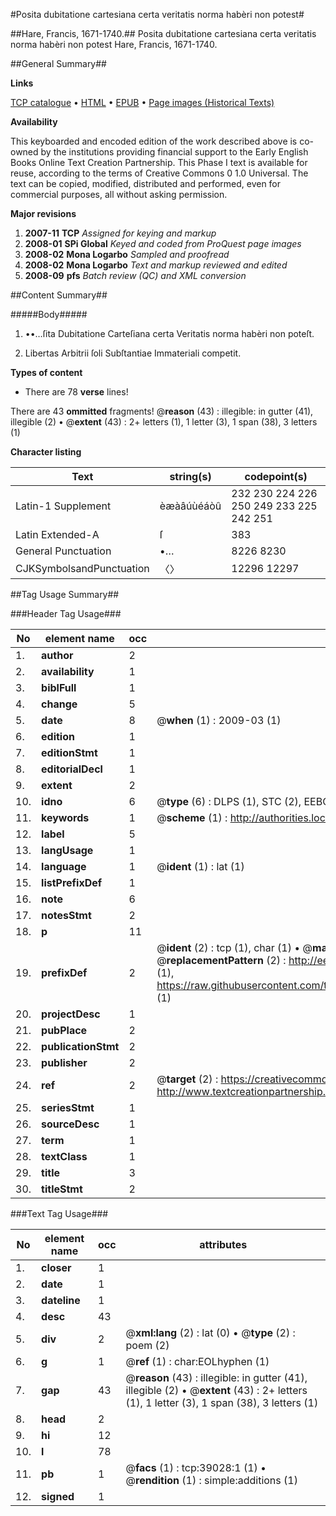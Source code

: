 #Posita dubitatione cartesiana certa veritatis norma habèri non potest#

##Hare, Francis, 1671-1740.##
Posita dubitatione cartesiana certa veritatis norma habèri non potest
Hare, Francis, 1671-1740.

##General Summary##

**Links**

[TCP catalogue](http://www.ota.ox.ac.uk/tcp/)  • 
[HTML](http://tei.it.ox.ac.uk/tcp/Texts-HTML/free/A45/A45574.html)  • 
[EPUB](http://tei.it.ox.ac.uk/tcp/Texts-EPUB/free/A45/A45574.epub) • 
[Page images (Historical Texts)](https://data.historicaltexts.jisc.ac.uk/view?pubId=eebo-99834527e&pageId=eebo-99834527e-39028-1)

**Availability**

This keyboarded and encoded edition of the
	       work described above is co-owned by the institutions
	       providing financial support to the Early English Books
	       Online Text Creation Partnership. This Phase I text is
	       available for reuse, according to the terms of Creative
	       Commons 0 1.0 Universal. The text can be copied,
	       modified, distributed and performed, even for
	       commercial purposes, all without asking permission.

**Major revisions**

1. __2007-11__ __TCP__ *Assigned for keying and markup*
1. __2008-01__ __SPi Global__ *Keyed and coded from ProQuest page images*
1. __2008-02__ __Mona Logarbo__ *Sampled and proofread*
1. __2008-02__ __Mona Logarbo__ *Text and markup reviewed and edited*
1. __2008-09__ __pfs__ *Batch review (QC) and XML conversion*

##Content Summary##

#####Body#####

1. ••…ſita Dubitatione Carteſiana certa Veritatis norma habèri non poteſt.

1. Libertas Arbitrii ſoli Subſtantiae Immateriali competit.

**Types of content**

  * There are 78 **verse** lines!

There are 43 **ommitted** fragments! 
 @__reason__ (43) : illegible: in gutter (41), illegible (2)  •  @__extent__ (43) : 2+ letters (1), 1 letter (3), 1 span (38), 3 letters (1)

**Character listing**


|Text|string(s)|codepoint(s)|
|---|---|---|
|Latin-1 Supplement|èæàâúùéáòû|232 230 224 226 250 249 233 225 242 251|
|Latin Extended-A|ſ|383|
|General Punctuation|•…|8226 8230|
|CJKSymbolsandPunctuation|〈〉|12296 12297|

##Tag Usage Summary##

###Header Tag Usage###

|No|element name|occ|attributes|
|---|---|---|---|
|1.|__author__|2||
|2.|__availability__|1||
|3.|__biblFull__|1||
|4.|__change__|5||
|5.|__date__|8| @__when__ (1) : 2009-03 (1)|
|6.|__edition__|1||
|7.|__editionStmt__|1||
|8.|__editorialDecl__|1||
|9.|__extent__|2||
|10.|__idno__|6| @__type__ (6) : DLPS (1), STC (2), EEBO-CITATION (1), PROQUEST (1), VID (1)|
|11.|__keywords__|1| @__scheme__ (1) : http://authorities.loc.gov/ (1)|
|12.|__label__|5||
|13.|__langUsage__|1||
|14.|__language__|1| @__ident__ (1) : lat (1)|
|15.|__listPrefixDef__|1||
|16.|__note__|6||
|17.|__notesStmt__|2||
|18.|__p__|11||
|19.|__prefixDef__|2| @__ident__ (2) : tcp (1), char (1)  •  @__matchPattern__ (2) : ([0-9\-]+):([0-9IVX]+) (1), (.+) (1)  •  @__replacementPattern__ (2) : http://eebo.chadwyck.com/downloadtiff?vid=$1&page=$2 (1), https://raw.githubusercontent.com/textcreationpartnership/Texts/master/tcpchars.xml#$1 (1)|
|20.|__projectDesc__|1||
|21.|__pubPlace__|2||
|22.|__publicationStmt__|2||
|23.|__publisher__|2||
|24.|__ref__|2| @__target__ (2) : https://creativecommons.org/publicdomain/zero/1.0/ (1), http://www.textcreationpartnership.org/docs/. (1)|
|25.|__seriesStmt__|1||
|26.|__sourceDesc__|1||
|27.|__term__|1||
|28.|__textClass__|1||
|29.|__title__|3||
|30.|__titleStmt__|2||


###Text Tag Usage###

|No|element name|occ|attributes|
|---|---|---|---|
|1.|__closer__|1||
|2.|__date__|1||
|3.|__dateline__|1||
|4.|__desc__|43||
|5.|__div__|2| @__xml:lang__ (2) : lat (0)  •  @__type__ (2) : poem (2)|
|6.|__g__|1| @__ref__ (1) : char:EOLhyphen (1)|
|7.|__gap__|43| @__reason__ (43) : illegible: in gutter (41), illegible (2)  •  @__extent__ (43) : 2+ letters (1), 1 letter (3), 1 span (38), 3 letters (1)|
|8.|__head__|2||
|9.|__hi__|12||
|10.|__l__|78||
|11.|__pb__|1| @__facs__ (1) : tcp:39028:1 (1)  •  @__rendition__ (1) : simple:additions (1)|
|12.|__signed__|1||
